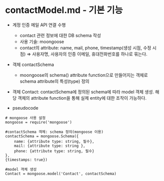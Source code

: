 # contactModel.md - 기본 기능
- 계정 인증 메일 API 연결 수행
    + contact 관련 정보에 대한 DB schema 작성
    + 사용 기술: moongoose
    + contact의 attribute: name, mail, phone, timestamp(생성 시점, 수정 시점) => 사용자명, 사용자의 인증 이메일, 휴대전화번호를 하나로 묶는다.

- 객체 contactSchema
    + moongoose의 schema() attribute function으로 만들어지는 객체로 schema attribute의 특성(type) 정의

- 객체 Contact: contactSchema에 정의된 schema에 따라 model 객체 생성. 해당 객체의 attribute function을 통해 실제 entity에 대한 조작이 가능하다.

- pseudocode
```
# mongoose 사용 설정
mongoose = require('mongoose')

#contactSchema 객체: schema 정의(mongoose 이용)
contactSchema = mongoose.Schema({
    name: {attribute type: string, 필수},
    mail: {attribute type: string },
    phone: {attribute type: string, 필수}
},
{timestamps: true})

#model 객체 생성
Contact = mongoose.model('Contact', contactSchema)
```
